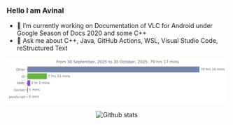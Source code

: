 ### Hello I am Avinal

<!--
**avinal/avinal** is a ✨ _special_ ✨ repository because its `README.md` (this file) appears on your GitHub profile.
-->

- 🔭 I’m currently working on Documentation of VLC for Android under Google Season of Docs 2020 and some C++ 
- 💬 Ask me about C++, Java, GitHub Actions, WSL, Visual Studio Code, reStructured Text

<img src="https://github.com/avinal/avinal/blob/master/images/stat.svg" alt="Avinal WakaTime Activity"/>
<p align="center">
<img src="https://github-readme-stats.vercel.app/api?username=avinal&show_icons=true&count_private=true&title_color=FF0000" alt="Github stats" />
</p>
